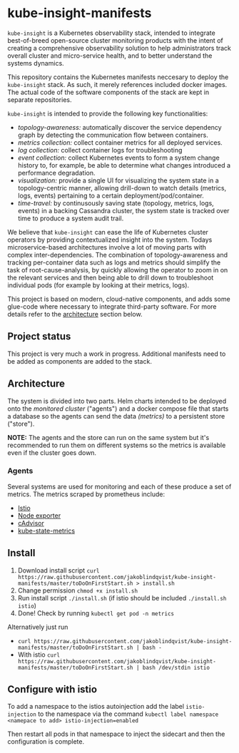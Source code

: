 # kube-insight-manifests

`kube-insight` is a Kubernetes observability stack, intended to integrate best-of-breed open-source cluster monitoring products with the intent of creating a comprehensive observability solution to help administrators track overall cluster and micro-service health, and to better understand the systems dynamics.

This repository contains the Kubernetes manifests neccesary to deploy the `kube-insight` stack. As such, it merely references included docker images. The actual code of the software components of the stack are kept in separate repositories.

`kube-insight` is intended to provide the following key functionalities:

* *topology-awareness:* automatically discover the service dependency graph by detecting the communication flow between containers.
* *metrics collection:* collect container metrics for all deployed services.
* *log collection:* collect container logs for troubleshooting
* *event collection:* collect Kubernetes events to form a system change history to, for example, be able to determine what changes introduced a performance degradation.
* *visualization:* provide a single UI for visualizing the system state in a topology-centric manner, allowing drill-down to watch details (metrics, logs, events) pertaining to a certain deployment/pod/container.
* *time-travel:* by continusously saving state (topology, metrics, logs, events) in a backing Cassandra cluster, the system state is tracked over time to produce a system audit trail.

We believe that `kube-insight` can ease the life of Kubernetes cluster operators by providing contextualized insight into the system. Todays microservice-based architectures involve a lot of moving parts with complex inter-dependencies. The combination of topology-awareness and tracking per-container data such as logs and metrics should simplify the task of root-cause-analysis, by quickly allowing the operator to zoom in on the relevant services and then being able to drill down to troubleshoot individual pods (for example by looking at their metrics, logs).

This project is based on modern, cloud-native components, and adds some glue-code where necessary to integrate third-party software. For more details refer to the [architecture](#architecture) section below.

## Project status

This project is very much a work in progress. Additional manifests need to be added as components are added to the stack.

## Architecture

The system is divided into two parts. Helm charts intended to be deployed onto the *monitored cluster* ("agents") and a docker compose file that starts a database so the agents can send the data *(metrics)* to a persistent store ("store").

**NOTE:** The agents and the store can run on the same system but it's recommended to run them on different systems so the metrics is available even if the cluster goes down.

### Agents

Several systems are used for monitoring and each of these produce a set of metrics.
The metrics scraped by prometheus include:

* [Istio](https://istio.io/docs/reference/config/policy-and-telemetry/metrics/)
* [Node exporter](https://github.com/prometheus/node_exporter)
* [cAdvisor](https://github.com/google/cadvisor/blob/master/docs/storage/prometheus.md)
* [kube-state-metrics](https://github.com/kubernetes/kube-state-metrics/tree/master/Documentation)

## Install
1. Download install script `curl https://raw.githubusercontent.com/jakoblindqvist/kube-insight-manifests/master/toDoOnFirstStart.sh > install.sh`
2. Change permission `chmod +x install.sh`
3. Run install script `./install.sh` (if istio should be included `./install.sh istio`)
4. Done! Check by running `kubectl get pod -n metrics`

Alternatively just run

* `curl https://raw.githubusercontent.com/jakoblindqvist/kube-insight-manifests/master/toDoOnFirstStart.sh | bash -`
* With istio `curl https://raw.githubusercontent.com/jakoblindqvist/kube-insight-manifests/master/toDoOnFirstStart.sh | bash /dev/stdin istio`

## Configure with istio
To add a namespace to the istios autoinjection add the label `istio-injection` to the namespace via the command `kubectl label namespace <namepace to add> istio-injection=enabled`

Then restart all pods in that namespace to inject the sidecart and then the configuration is complete.
